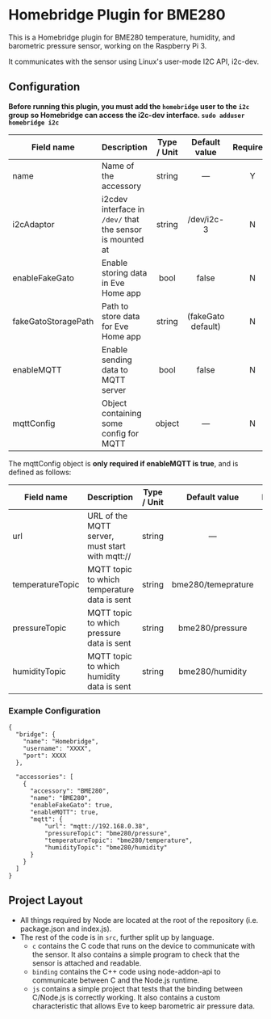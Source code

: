 # Homebridge Plugin for BME280

This is a Homebridge plugin for BME280 temperature, humidity, and barometric pressure sensor, working on the Raspberry Pi 3.

It communicates with the sensor using Linux's user-mode I2C API, i2c-dev.

## Configuration
**Before running this plugin, you must add the `homebridge` user to the `i2c` group so Homebridge can access the i2c-dev interface. `sudo adduser homebridge i2c`**

| Field name           | Description                                                | Type / Unit    | Default value       | Required? |
| -------------------- |:-----------------------------------------------------------|:--------------:|:-------------------:|:---------:|
| name                 | Name of the accessory                                      | string         | —                   | Y         |
| i2cAdaptor           | i2cdev interface in `/dev/` that the sensor is mounted at  | string         | /dev/i2c-3          | N         |
| enableFakeGato       | Enable storing data in Eve Home app                        | bool           | false               | N         |
| fakeGatoStoragePath  | Path to store data for Eve Home app                        | string         | (fakeGato default)  | N         |
| enableMQTT           | Enable sending data to MQTT server                         | bool           | false               | N         |
| mqttConfig           | Object containing some config for MQTT                     | object         | —                   | N         |

The mqttConfig object is **only required if enableMQTT is true**, and is defined as follows:

| Field name           | Description                                      | Type / Unit  | Default value       | Required? |
| -------------------- |:-------------------------------------------------|:------------:|:-------------------:|:---------:|
| url                  | URL of the MQTT server, must start with mqtt://  | string       | —                   | Y         |
| temperatureTopic     | MQTT topic to which temperature data is sent     | string       | bme280/temeprature  | N         |
| pressureTopic        | MQTT topic to which pressure data is sent        | string       | bme280/pressure     | N         |
| humidityTopic        | MQTT topic to which humidity data is sent        | string       | bme280/humidity     | N         |

### Example Configuration

```
{
  "bridge": {
    "name": "Homebridge",
    "username": "XXXX",
    "port": XXXX
  },

  "accessories": [
    {
      "accessory": "BME280",
      "name": "BME280",
      "enableFakeGato": true,
      "enableMQTT": true,
      "mqtt": {
          "url": "mqtt://192.168.0.38",
          "pressureTopic": "bme280/pressure",
          "temperatureTopic": "bme280/temperature",
          "humidityTopic": "bme280/humidity"
      }
    }
  ]
}
```

## Project Layout

- All things required by Node are located at the root of the repository (i.e. package.json and index.js).
- The rest of the code is in `src`, further split up by language.
  - `c` contains the C code that runs on the device to communicate with the sensor. It also contains a simple program to check that the sensor is attached and readable.
  - `binding` contains the C++ code using node-addon-api to communicate between C and the Node.js runtime.
  - `js` contains a simple project that tests that the binding between C/Node.js is correctly working. It also contains a custom characteristic that allows Eve to keep barometric air pressure data.
